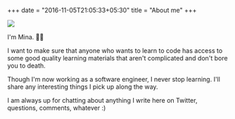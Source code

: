 +++
date = "2016-11-05T21:05:33+05:30"
title = "About me"
+++

<img class="face" src="https://avatars2.githubusercontent.com/u/8915092?s=400&u=961b691e6870298ad7d9f2d5382a7672f9415887&v=4">

I'm Mina. 👋🏾

I want to make sure that anyone who wants to learn to code has access to some good quality learning materials that aren't complicated and don't bore you to death.

Though I'm now working as a software engineer, I never stop learning.  I'll share any interesting things I pick up along the way.

I am always up for chatting about anything I write here on Twitter, questions, comments, whatever :)

